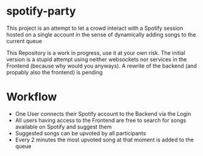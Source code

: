 # spotify-party

This project is an attempt to let a crowd interact with a Spotify session hosted on a single account in the sense of dynamically adding songs to the current queue

This Repository is a work in progress, use it at your own risk.
The initial version is a stupid attempt using neither websockets nor services in the Frontend (because why would you anyways).
A rewrite of the backend (and propably also the frontend) is pending

# Workflow

- One User connects their Spotify account to the Backend via the Login
- All users having access to the Frontend are free to search for songs available on Spotify and suggest them
- Suggested songs can be upvoted by all participants
- Every 2 minutes the most upvoted song at that moment is added to the queue
